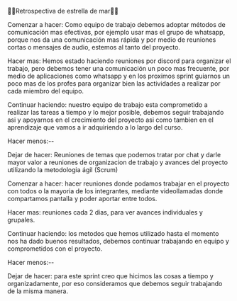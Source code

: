 
🌊💫Retrospectiva de estrella de mar🌊💫

<!-- SPRINT 2 -->
Comenzar a hacer: Como equipo de trabajo debemos adoptar métodos de comunicación mas efectivas, por ejemplo usar mas el grupo de whatsapp, porque nos da una comunicación mas rápida y por medio de reuniones cortas o mensajes de audio, estemos al tanto del proyecto.

Hacer mas: Hemos estado haciendo reuniones por discord para organizar el trabajo, pero debemos tener una comunicación un poco mas frecuente, por medio de aplicaciones como whatsapp y en los proximos sprint guiarnos un poco mas de los profes para organizar bien las actividades a realizar por cada miembro del equipo.

Continuar haciendo: nuestro equipo de trabajo esta comprometido a realizar las tareas a tiempo y lo mejor posible, debemos seguir trabajando asi y apoyarnos en el crecimiento del proyecto asi como tambien en el aprendizaje que vamos a ir adquiriendo a lo largo del curso.

Hacer menos:--

Dejar de hacer: Reuniones de temas que podemos tratar por chat y darle mayor valor a reuniones de organizacion de trabajo y avances del proyecto  utilizando  la metodologia ágil (Scrum)

<!-- SPRINT 3 -->
Comenzar a hacer: hacer reuniones donde podamos trabajar en el proyecto con todos o la mayoria de los integrantes, mediante videollamadas donde compartamos pantalla y poder aportar entre todos.

Hacer mas: reuniones cada 2 dias, para ver avances individuales y grupales.

Continuar haciendo: los metodos que hemos utilizado hasta el momento nos ha dado buenos resultados, debemos continuar trabajando en equipo y comprometidos con el proyecto.

Hacer menos:--

Dejar de hacer: para este sprint creo que hicimos las cosas a tiempo y organizadamente, por eso consideramos que debemos seguir trabajando de la misma manera.